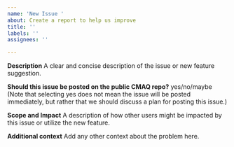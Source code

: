 ```yaml
---
name: 'New Issue '
about: Create a report to help us improve
title: ''
labels: ''
assignees: ''

---
```


**Description**
A clear and concise description of the issue or new feature suggestion.

**Should this issue be posted on the public CMAQ repo?** yes/no/maybe  
(Note that selecting yes does not mean the issue will be posted immediately, but rather that we should discuss a plan for posting this issue.)

**Scope and Impact**
A description of how other users might be impacted by this issue or utilize the new feature.

**Additional context**
Add any other context about the problem here.
